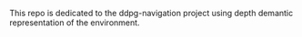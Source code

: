 This repo is dedicated to the ddpg-navigation project using depth demantic representation of the environment.
